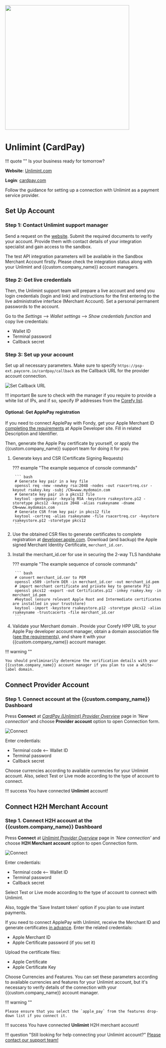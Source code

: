 <img src="https://static.openfintech.io/payment_providers/cardpay/logo.svg?w=400" width="400px">

# Unlimint (CardPay)

!!! quote ""
    Is your business ready for tomorrow?

**Website**: [Unlimint.com](https://www.unlimint.com/)

**Login**: [cardpay.com](https://cardpay.com/ma/)

Follow the guidance for setting up a connection with Unlimint as a payment service provider.

## Set Up Account

### Step 1: Contact Unlimint support manager

Send a request on the [website](https://www.unlimint.com/). Submit the required documents to verify your account. Provide them with contact details of your integration specialist and gain access to the sandbox.

The test API integration parameters will be available in the Sandbox Merchant Account firstly. Please check the integration status along with your Unlimint and {{custom.company_name}} account managers.

### Step 2: Get live credentials

Then, the Unlimint support team will prepare a live account and send you login credentials (login and link) and instructions for the first entering to the live administrative interface (Merchant Account). Set a personal permanent passwords to the account.

Go to the *Settings* --> *Wallet settings* --> *Show credentials function* and copy live credentials:

* Wallet ID
* Terminal password
* Callback secret

### Step 3: Set up your account

Set up all necessary parameters. Make sure to specify `https://psp-ext.paycore.io/cardpay/callback` as the Callback URL for the provider account connection.

![Set Callback URL](images/cardpay-callback-url.png)

!!! important
    Be sure to check with the manager if you require to provide a white list of IPs, and if so, specify IP addresses from the [Corefy list](/integration/ips/).

#### Optional: Get ApplePay registration

If you need to connect ApplePay with Fondy, get your Apple Merchant ID [completing the requirements](https://developer.apple.com/documentation/passkit/apple_pay/setting_up_apple_pay_requirements) at Apple Developer site. Fill in related Description and Identifier.

Then, generate the Apple Pay certificate by yourself, or apply the {{custom.company_name}} support team for doing it for you.

1. Generate keys and CSR (Certificate Signing Requests)

    ??? example "The example sequence of console commands"

        ``` bash
        # Generate key pair in a key file
        openssl req -new -newkey rsa:2048 -nodes -out rsacertreq.csr -keyout rsakey.key -subj /CN=www.mydomain.com
        # Generate key pair in a pkcs12 file
        keytool -genkeypair -keyalg RSA -keystore rsakeystore.p12 -storetype pkcs12 -keysize 2048 -alias rsakeyname -dname CN=www.mydomain.com
        # Generate CSR from key pair in pkcs12 file
        keytool -certreq -alias rsakeyname -file rsacertreq.csr -keystore rsakeystore.p12 -storetype pkcs12
        ```

2. Use the obtained CSR files to generate certificates to complete registration at [developer.apple.com](https://developer.apple.com/account/resources/identifiers/merchant/add). Download (and backup) the Apple signed Merchant Identity Certificate, `merchant_id.cer`.

3. Install the merchant_id.cer for use in securing the 2-way TLS handshake

    ??? example "The example sequence of console commands"

        ``` bash
        # convert merchant_id.cer to PEM
        openssl x509 -inform DER -in merchant_id.cer -out merchant_id.pem
        # import merchant certificate and private key to generate P12
        openssl pkcs12 -export -out Certificates.p12 -inkey rsakey.key -in merchant_id.pem
        #keytool (ensure relevant Apple Root and Intermediate certificates are installed in your truststore)
        keytool -import -keystore rsakeystore.p12 -storetype pkcs12 -alias rsakeyname -trustcacerts -file merchant_id.cer
        ```

4. Validate your Merchant domain . Provide your Corefy HPP URL to your Apple Pay developer account manager, obtain a domain association file ([see the requirements](https://developer.apple.com/documentation/applepaywebmerchantregistrationapi/preparing_merchant_domains_for_verification)), and share it with your {{custom.company_name}} account manager.

!!! warning ""

    You should preliminarily determine the verification details with your {{custom.company_name}} account manager if you plan to use a white-label domain.

## Connect Provider Account

### Step 1. Connect account at the {{custom.company_name}} Dashboard

Press **Connect** at [*CardPay (Unlimint) Provider Overview*]({{custom.dashboard_base_url}}connect-directory/payment-providers/cardpay/general) page in *'New connection'* and choose **Provider account** option to open Connection form.

![Connect](images/provider-account.png)

Enter credentials:

* Terminal code <-- Wallet ID
* Terminal password
* Callback secret

Choose currencies according to available currencies for your Unlimint account. Also, select Test or Live mode according to the type of account to connect.

!!! success
    You have connected **Unlimint** account!

## Connect H2H Merchant Account

### Step 1. Connect H2H account at the {{custom.company_name}} Dashboard

Press **Connect** at [*Unlimint Provider Overview*]({{custom.dashboard_base_url}}connect-directory/payment-providers/Unlimint/general) page in *'New connection'* and choose **H2H Merchant account** option to open Connection form.

![Connect](images/h2h-merchant-account.png)

Enter credentials:

* Terminal code <-- Wallet ID
* Terminal password
* Callback secret

Select Test or Live mode according to the type of account to connect with Unlimint.

Also, toggle the 'Save Instant token' option if you plan to use instant payments.

If you need to connect ApplePay with Unlimint, receive the Merchant ID and generate certificates [in advance](#optional-get-applepay-registration). Enter the related credentials:

* Apple Merchant ID
* Apple Certificate password (if you set it)

Upload the certificate files:

* Apple Certificate
* Apple Certificate Key

Choose Currencies and Features. You can set these parameters according to available currencies and features for your Unlimint account, but it's necessary to verify details of the connection with your {{custom.company_name}} account manager.

!!! warning ""

    Please ensure that you select the `apple_pay` from the features drop-down list if you connect it.

!!! success
    You have connected **Unlimint** H2H merchant account!

!!! question "Still looking for help connecting your Unlimint account?"
    <!--email_off-->[Please contact our support team!](mailto:{{custom.support_email}})<!--/email_off-->
